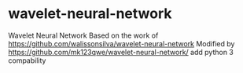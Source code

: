 # wavelet-neural-network
Wavelet Neural Network
Based on the work of https://github.com/walissonsilva/wavelet-neural-network
Modified by https://github.com/mk123qwe/wavelet-neural-network/
add python 3 compability
